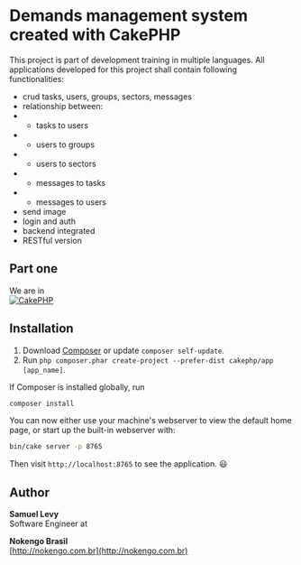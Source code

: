 # Demands management system created with CakePHP

This project is part of development training in multiple languages. All applications developed for this project shall contain following functionalities:

- crud tasks, users, groups, sectors, messages
- relationship between:
- - tasks to users
- - users to groups
- - users to sectors
- - messages to tasks
- - messages to users
- send image
- login and auth
- backend integrated
- RESTful version

## Part one
We are in  
[![CakePHP](https://cakephp.org/img/cake-logo.svg)](https://cakephp.org/)


## Installation

1. Download [Composer](https://getcomposer.org/doc/00-intro.md) or update `composer self-update`.
2. Run `php composer.phar create-project --prefer-dist cakephp/app [app_name]`.

If Composer is installed globally, run

```bash
composer install
```

You can now either use your machine's webserver to view the default home page, or start up the built-in webserver with:
```bash
bin/cake server -p 8765
```

Then visit `http://localhost:8765` to see the application. :smiley:

## Author
**Samuel Levy**  
Software Engineer at

**Nokengo Brasil**  
[http://nokengo.com.br](http://nokengo.com.br)